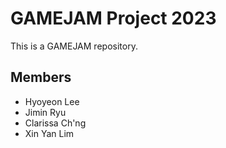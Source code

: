 # GAMEJAM Project 2023
This is a GAMEJAM repository.

## Members
- Hyoyeon Lee
- Jimin Ryu
- Clarissa Ch'ng
- Xin Yan Lim
